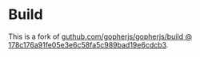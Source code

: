 # Build

This is a fork of [guthub.com/gopherjs/gopherjs/build @ 178c176a91fe05e3e6c58fa5c989bad19e6cdcb3](https://github.com/gopherjs/gopherjs/tree/178c176a91fe05e3e6c58fa5c989bad19e6cdcb3/build).
